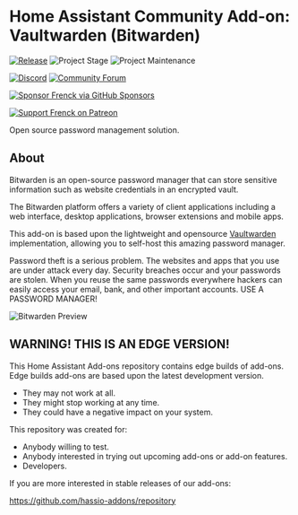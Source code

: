 # Home Assistant Community Add-on: Vaultwarden (Bitwarden)

[![Release][release-shield]][release] ![Project Stage][project-stage-shield] ![Project Maintenance][maintenance-shield]

[![Discord][discord-shield]][discord] [![Community Forum][forum-shield]][forum]

[![Sponsor Frenck via GitHub Sponsors][github-sponsors-shield]][github-sponsors]

[![Support Frenck on Patreon][patreon-shield]][patreon]

Open source password management solution.

## About

Bitwarden is an open-source password manager that can store sensitive
information such as website credentials in an encrypted vault.

The Bitwarden platform offers a variety of client applications including
a web interface, desktop applications, browser extensions and mobile apps.

This add-on is based upon the lightweight and opensource
[Vaultwarden][vaultwarden] implementation, allowing you to self-host
this amazing password manager.

Password theft is a serious problem. The websites and apps that you use are
under attack every day. Security breaches occur and your passwords are stolen.
When you reuse the same passwords everywhere hackers can easily access your
email, bank, and other important accounts. USE A PASSWORD MANAGER!

![Bitwarden Preview][screenshot]

## WARNING! THIS IS AN EDGE VERSION!

This Home Assistant Add-ons repository contains edge builds of add-ons.
Edge builds add-ons are based upon the latest development version.

- They may not work at all.
- They might stop working at any time.
- They could have a negative impact on your system.

This repository was created for:

- Anybody willing to test.
- Anybody interested in trying out upcoming add-ons or add-on features.
- Developers.

If you are more interested in stable releases of our add-ons:

<https://github.com/hassio-addons/repository>

[discord-shield]: https://img.shields.io/discord/478094546522079232.svg
[discord]: https://discord.me/hassioaddons
[forum-shield]: https://img.shields.io/badge/community-forum-brightgreen.svg
[forum]: https://community.home-assistant.io/t/home-assistant-community-add-on-bitwarden-rs/115573?u=frenck
[github-sponsors-shield]: https://frenck.dev/wp-content/uploads/2019/12/github_sponsor.png
[github-sponsors]: https://github.com/sponsors/frenck
[maintenance-shield]: https://img.shields.io/maintenance/yes/2024.svg
[patreon-shield]: https://frenck.dev/wp-content/uploads/2019/12/patreon.png
[patreon]: https://www.patreon.com/frenck
[project-stage-shield]: https://img.shields.io/badge/project%20stage-experimental-yellow.svg
[release-shield]: https://img.shields.io/badge/version-fc9b21b-blue.svg
[release]: https://github.com/hassio-addons/addon-bitwarden/tree/fc9b21b
[screenshot]: https://github.com/hassio-addons/addon-bitwarden/raw/main/images/screenshot.png
[vaultwarden]: https://github.com/dani-garcia/vaultwarden
